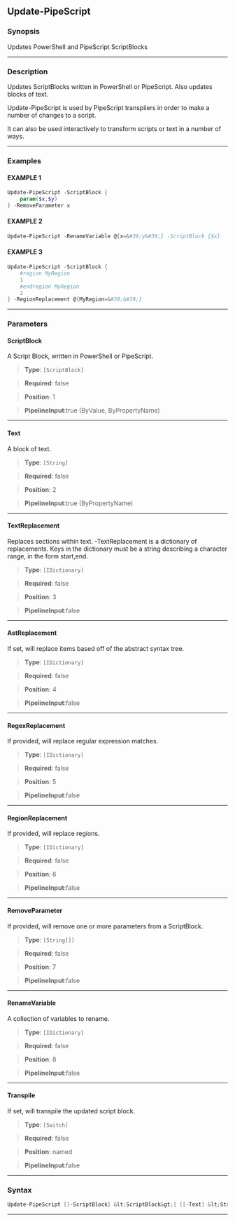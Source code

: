 
Update-PipeScript
-----------------
### Synopsis
Updates PowerShell and PipeScript ScriptBlocks

---
### Description

Updates ScriptBlocks written in PowerShell or PipeScript.  Also updates blocks of text.

Update-PipeScript is used by PipeScript transpilers in order to make a number of changes to a script.

It can also be used interactively to transform scripts or text in a number of ways.

---
### Examples
#### EXAMPLE 1
```PowerShell
Update-PipeScript -ScriptBlock {
    param($x,$y)
} -RemoveParameter x
```

#### EXAMPLE 2
```PowerShell
Update-PipeScript -RenameVariable @{x=&#39;y&#39;} -ScriptBlock {$x}
```

#### EXAMPLE 3
```PowerShell
Update-PipeScript -ScriptBlock {
    #region MyRegion
    1
    #endregion MyRegion
    2
} -RegionReplacement @{MyRegion=&#39;&#39;}
```

---
### Parameters
#### **ScriptBlock**

A Script Block, written in PowerShell or PipeScript.



> **Type**: ```[ScriptBlock]```

> **Required**: false

> **Position**: 1

> **PipelineInput**:true (ByValue, ByPropertyName)



---
#### **Text**

A block of text.



> **Type**: ```[String]```

> **Required**: false

> **Position**: 2

> **PipelineInput**:true (ByPropertyName)



---
#### **TextReplacement**

Replaces sections within text.  -TextReplacement is a dictionary of replacements.
Keys in the dictionary must be a string describing a character range, in the form start,end.



> **Type**: ```[IDictionary]```

> **Required**: false

> **Position**: 3

> **PipelineInput**:false



---
#### **AstReplacement**

If set, will replace items based off of the abstract syntax tree.



> **Type**: ```[IDictionary]```

> **Required**: false

> **Position**: 4

> **PipelineInput**:false



---
#### **RegexReplacement**

If provided, will replace regular expression matches.



> **Type**: ```[IDictionary]```

> **Required**: false

> **Position**: 5

> **PipelineInput**:false



---
#### **RegionReplacement**

If provided, will replace regions.



> **Type**: ```[IDictionary]```

> **Required**: false

> **Position**: 6

> **PipelineInput**:false



---
#### **RemoveParameter**

If provided, will remove one or more parameters from a ScriptBlock.



> **Type**: ```[String[]]```

> **Required**: false

> **Position**: 7

> **PipelineInput**:false



---
#### **RenameVariable**

A collection of variables to rename.



> **Type**: ```[IDictionary]```

> **Required**: false

> **Position**: 8

> **PipelineInput**:false



---
#### **Transpile**

If set, will transpile the updated script block.



> **Type**: ```[Switch]```

> **Required**: false

> **Position**: named

> **PipelineInput**:false



---
### Syntax
```PowerShell
Update-PipeScript [[-ScriptBlock] &lt;ScriptBlock&gt;] [[-Text] &lt;String&gt;] [[-TextReplacement] &lt;IDictionary&gt;] [[-AstReplacement] &lt;IDictionary&gt;] [[-RegexReplacement] &lt;IDictionary&gt;] [[-RegionReplacement] &lt;IDictionary&gt;] [[-RemoveParameter] &lt;String[]&gt;] [[-RenameVariable] &lt;IDictionary&gt;] [-Transpile] [&lt;CommonParameters&gt;]
```
---


